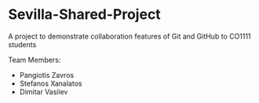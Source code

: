 # Sevilla-Shared-Project
A project to demonstrate collaboration features of Git and GitHub to CO1111 students

Team Members: <br/>
- Pangiotis Zavros <br/>
- Stefanos Xanalatos <br/>
- Dimitar Vasilev <br/>
